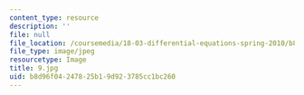 ```yaml
---
content_type: resource
description: ''
file: null
file_location: /coursemedia/18-03-differential-equations-spring-2010/b8d96f04247825b19d923785cc1bc260_9.jpg
file_type: image/jpeg
resourcetype: Image
title: 9.jpg
uid: b8d96f04-2478-25b1-9d92-3785cc1bc260
---
```

